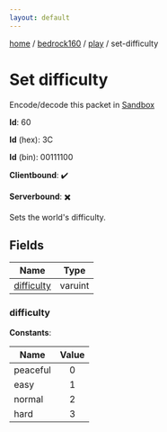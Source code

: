 ```yaml
---
layout: default
---
```


[home](/)  /  [bedrock160](/protocol/bedrock160)  /  [play](/protocol/bedrock160/play)  /  set-difficulty

# Set difficulty

Encode/decode this packet in [Sandbox](../../../sandbox/bedrock160#Play.SetDifficulty)

**Id**: 60

**Id** (hex): 3C

**Id** (bin): 00111100

**Clientbound**: ✔️

**Serverbound**: ✖️

Sets the world's difficulty.

## Fields

Name | Type
---|---
[difficulty](#difficulty) | varuint

### difficulty

**Constants**:

Name | Value
---|:---:
peaceful | 0
easy | 1
normal | 2
hard | 3
